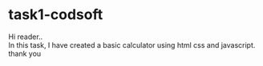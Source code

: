 # task1-codsoft
Hi reader..
<br>
In this task, I have created a basic calculator using html css and javascript.
<br>
thank you 
